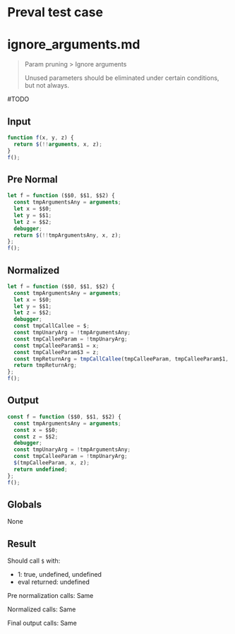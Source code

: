 # Preval test case

# ignore_arguments.md

> Param pruning > Ignore arguments
>
> Unused parameters should be eliminated under certain conditions, but not always.

#TODO

## Input

`````js filename=intro
function f(x, y, z) {
  return $(!!arguments, x, z);
}
f();
`````

## Pre Normal

`````js filename=intro
let f = function ($$0, $$1, $$2) {
  const tmpArgumentsAny = arguments;
  let x = $$0;
  let y = $$1;
  let z = $$2;
  debugger;
  return $(!!tmpArgumentsAny, x, z);
};
f();
`````

## Normalized

`````js filename=intro
let f = function ($$0, $$1, $$2) {
  const tmpArgumentsAny = arguments;
  let x = $$0;
  let y = $$1;
  let z = $$2;
  debugger;
  const tmpCallCallee = $;
  const tmpUnaryArg = !tmpArgumentsAny;
  const tmpCalleeParam = !tmpUnaryArg;
  const tmpCalleeParam$1 = x;
  const tmpCalleeParam$3 = z;
  const tmpReturnArg = tmpCallCallee(tmpCalleeParam, tmpCalleeParam$1, tmpCalleeParam$3);
  return tmpReturnArg;
};
f();
`````

## Output

`````js filename=intro
const f = function ($$0, $$1, $$2) {
  const tmpArgumentsAny = arguments;
  const x = $$0;
  const z = $$2;
  debugger;
  const tmpUnaryArg = !tmpArgumentsAny;
  const tmpCalleeParam = !tmpUnaryArg;
  $(tmpCalleeParam, x, z);
  return undefined;
};
f();
`````

## Globals

None

## Result

Should call `$` with:
 - 1: true, undefined, undefined
 - eval returned: undefined

Pre normalization calls: Same

Normalized calls: Same

Final output calls: Same
